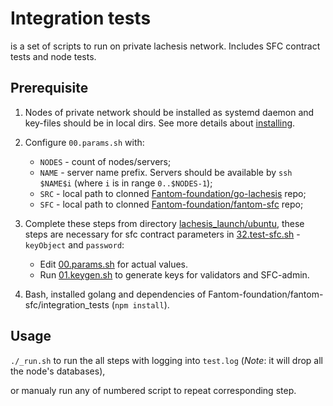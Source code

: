# Integration tests

is a set of scripts to run on private lachesis network.
Includes SFC contract tests and node tests.

## Prerequisite

1. Nodes of private network should be installed as systemd daemon and key-files should be in local dirs. See more details about [installing](../ubuntu/02.install.sh).

2. Configure `00.params.sh` with:

    * `NODES` - count of nodes/servers;
    * `NAME` - server name prefix. Servers should be available by `ssh $NAME$i` (where `i` is in range `0..$NODES-1`);
    * `SRC` - local path to clonned [Fantom-foundation/go-lachesis](https://github.com/Fantom-foundation/go-lachesis) repo;
    * `SFC` - local path to clonned [Fantom-foundation/fantom-sfc](https://github.com/Fantom-foundation/fantom-sfc) repo;
3. Complete these steps from directory [lachesis_launch/ubuntu](../ubuntu), these steps are necessary for sfc contract parameters in [32.test-sfc.sh](./32.test-sfc.sh) - `keyObject` and `password`:
    * Edit [00.params.sh](../ubuntu/00.params.sh) for actual values.
    * Run [01.keygen.sh](../ubuntu/01.keygen.sh) to generate keys for validators and SFC-admin.
4. Bash, installed golang and dependencies of Fantom-foundation/fantom-sfc/integration_tests (`npm install`).


## Usage

`./_run.sh` to run the all steps with logging into `test.log` (*Note*: it will drop all the node's databases),

or manualy run any of numbered script to repeat corresponding step.

